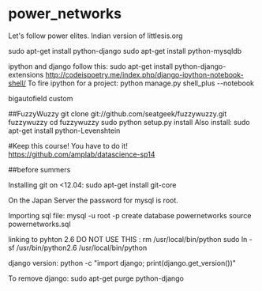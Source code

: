 # power_networks

Let's follow power elites.
Indian version of littlesis.org

sudo apt-get install python-django
sudo apt-get install python-mysqldb

ipython and django follow this:
sudo apt-get install python-django-extensions
http://codeispoetry.me/index.php/django-ipython-notebook-shell/
To fire ipython for a project: 
python manage.py shell_plus --notebook

bigautofield custom


##FuzzyWuzzy
git clone git://github.com/seatgeek/fuzzywuzzy.git fuzzywuzzy
cd fuzzywuzzy
sudo python setup.py install
Also install: sudo apt-get install python-Levenshtein

#Keep this course! You have to do it!
https://github.com/amplab/datascience-sp14


##before summers

Installing git on <12.04: sudo apt-get install git-core

On the Japan Server the password for mysql is root.

Importing sql file: 
mysql -u root -p
create database powernetworks
source powernetworks.sql


linking to pyhton 2.6 DO NOT USE THIS :
rm /usr/local/bin/python
sudo ln -sf /usr/bin/python2.6 /usr/local/bin/python


django version:
python -c "import django; print(django.get_version())"

To remove django:
sudo apt-get purge python-django
